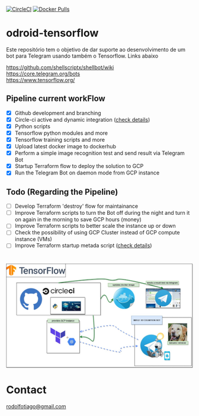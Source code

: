 [![CircleCI](https://circleci.com/gh/dodopontocom/odroid-tensorflow/tree/develop.svg?style=svg)](https://circleci.com/gh/dodopontocom/odroid-tensorflow/tree/develop)
[![Docker Pulls](https://img.shields.io/docker/pulls/rodolfoneto/tensorflow-retrained-experience.svg)](https://hub.docker.com/r/rodolfoneto/tensorflow-retrained-experience/)

# odroid-tensorflow

Este repositório tem o objetivo de dar suporte ao desenvolvimento de um bot para Telegram usando também o Tensorflow. Links abaixo  

https://github.com/shellscriptx/shellbot/wiki  
https://core.telegram.org/bots  
https://www.tensorflow.org/  

## Pipeline current workFlow  
- [x] Github development and branching  
- [x] Circle-ci active and dynamic integration ([check details](.circleci/README.md))
- [x] Python scripts  
- [x] Tensorflow python modules and more  
- [x] Tensorflow training scripts and more  
- [x] Upload latest docker image to dockerhub  
- [x] Perform a simple image recognition test and send result via Telegram Bot    
- [x] Startup Terraform flow to deploy the solution to GCP  
- [x] Run the Telegram Bot on daemon mode from GCP instance  

## Todo (Regarding the Pipeline)  

- [ ] Develop Terraform 'destroy' flow for maintainance  
- [ ] Improve Terraform scripts to turn the Bot off during the night and turn it on again in the morning to save GCP hours (money)    
- [ ] Improve Terraform scripts to better scale the instance up or down  
- [ ] Check the possibility of using GCP Cluster instead of GCP compute instance (VMs)  
- [ ] Improve Terraform startup metada script ([check details](Terraform/README-improvements.md))

#

![Pipeline workFlow](images/01_dev_flow.jpg)  

# Contact  
rodolfotiago@gmail.com  


